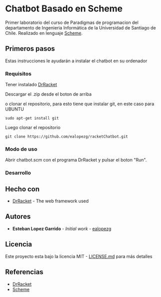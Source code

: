 # Chatbot Basado en Scheme
Primer laboratorio del curso de Paradigmas de programacion del departamento de Ingenieria Informática de la Universidad de Santiago de Chile.
Realizado en lenguaje [Scheme](https://www.scheme.com/tspl4/).


## Primeros pasos

Estas instrucciones le ayudarán a instalar el chatbot en su ordenador
### Requisitos

Tener instalado [DrRacket](https://download.racket-lang.org/)

Descargar el .zip desde el boton de arriba

o clonar el repositorio, para esto tiene que instalar git, en este caso para UBUNTU

```
sudo apt-get install git
```

Luego clonar el repositorio

```
git clone https://github.com/ealopezg/racketChatbot.git
```



### Modo de uso

Abrir chatbot.scm con el programa DrRacket y pulsar el boton "Run".

### Desarrollo

## Hecho con

* [DrRacket](https://download.racket-lang.org/) - The web framework used
 

## Autores

* **Esteban Lopez Garrido** - *Initial work* - [ealopezg](https://github.com/ealopezg)


## Licencia

Este proyecto esta bajo la licencia MIT  - [LICENSE.md](LICENSE.md) para más detalles

## Referencias

* [DrRacket](https://download.racket-lang.org/)
* [Scheme](https://www.scheme.com/tspl4/)